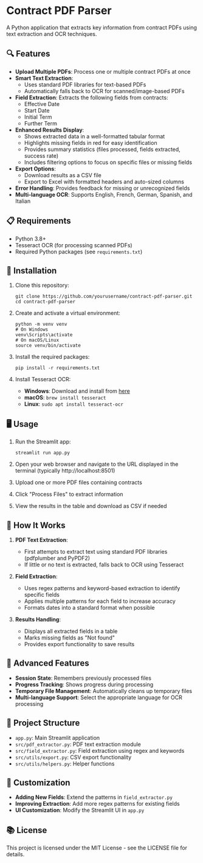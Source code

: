 # Contract PDF Parser

A Python application that extracts key information from contract PDFs using text extraction and OCR techniques.

## 🔍 Features

- **Upload Multiple PDFs**: Process one or multiple contract PDFs at once
- **Smart Text Extraction**: 
  - Uses standard PDF libraries for text-based PDFs
  - Automatically falls back to OCR for scanned/image-based PDFs
- **Field Extraction**: Extracts the following fields from contracts:
  - Effective Date
  - Start Date
  - Initial Term
  - Further Term
- **Enhanced Results Display**: 
  - Shows extracted data in a well-formatted tabular format
  - Highlights missing fields in red for easy identification
  - Provides summary statistics (files processed, fields extracted, success rate)
  - Includes filtering options to focus on specific files or missing fields
- **Export Options**: 
  - Download results as a CSV file
  - Export to Excel with formatted headers and auto-sized columns
- **Error Handling**: Provides feedback for missing or unrecognized fields
- **Multi-language OCR**: Supports English, French, German, Spanish, and Italian

## 📋 Requirements

- Python 3.8+
- Tesseract OCR (for processing scanned PDFs)
- Required Python packages (see `requirements.txt`)

## 🚀 Installation

1. Clone this repository:
   ```
   git clone https://github.com/yourusername/contract-pdf-parser.git
   cd contract-pdf-parser
   ```

2. Create and activate a virtual environment:
   ```
   python -m venv venv
   # On Windows
   venv\Scripts\activate
   # On macOS/Linux
   source venv/bin/activate
   ```

3. Install the required packages:
   ```
   pip install -r requirements.txt
   ```

4. Install Tesseract OCR:
   - **Windows**: Download and install from [here](https://github.com/UB-Mannheim/tesseract/wiki)
   - **macOS**: `brew install tesseract`
   - **Linux**: `sudo apt install tesseract-ocr`

## 🖥️ Usage

1. Run the Streamlit app:
   ```
   streamlit run app.py
   ```

2. Open your web browser and navigate to the URL displayed in the terminal (typically http://localhost:8501)

3. Upload one or more PDF files containing contracts

4. Click "Process Files" to extract information

5. View the results in the table and download as CSV if needed

## 📝 How It Works

1. **PDF Text Extraction**:
   - First attempts to extract text using standard PDF libraries (pdfplumber and PyPDF2)
   - If little or no text is extracted, falls back to OCR using Tesseract

2. **Field Extraction**:
   - Uses regex patterns and keyword-based extraction to identify specific fields
   - Applies multiple patterns for each field to increase accuracy
   - Formats dates into a standard format when possible

3. **Results Handling**:
   - Displays all extracted fields in a table
   - Marks missing fields as "Not found"
   - Provides export functionality to save results

## 🧠 Advanced Features

- **Session State**: Remembers previously processed files
- **Progress Tracking**: Shows progress during processing
- **Temporary File Management**: Automatically cleans up temporary files
- **Multi-language Support**: Select the appropriate language for OCR processing

## 📄 Project Structure

- `app.py`: Main Streamlit application
- `src/pdf_extractor.py`: PDF text extraction module
- `src/field_extractor.py`: Field extraction using regex and keywords
- `src/utils/export.py`: CSV export functionality
- `src/utils/helpers.py`: Helper functions

## 🔧 Customization

- **Adding New Fields**: Extend the patterns in `field_extractor.py`
- **Improving Extraction**: Add more regex patterns for existing fields
- **UI Customization**: Modify the Streamlit UI in `app.py`

## 📚 License

This project is licensed under the MIT License - see the LICENSE file for details.
